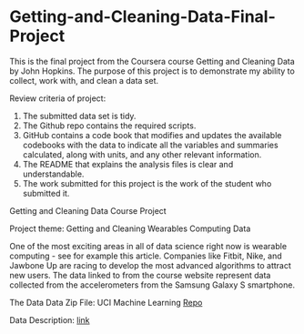 # Getting-and-Cleaning-Data-Final-Project
This is the final project from the Coursera course Getting and Cleaning Data by John Hopkins. The purpose of this project is to demonstrate my ability to collect, work with, and clean a data set.

Review criteria of project:
1. The submitted data set is tidy.
2. The Github repo contains the required scripts.
3. GitHub contains a code book that modifies and updates the available codebooks with the data to indicate all the variables and summaries calculated, along with units, and any other relevant information.
4. The README that explains the analysis files is clear and understandable.
5. The work submitted for this project is the work of the student who submitted it.

Getting and Cleaning Data Course Project

Project theme: Getting and Cleaning Wearables Computing Data

One of the most exciting areas in all of data science right now is wearable computing - see for example this article. Companies like Fitbit, Nike, and Jawbone Up are racing to develop the most advanced algorithms to attract new users. The data linked to from the course website represent data collected from the accelerometers from the Samsung Galaxy S smartphone.

The Data
Data Zip File: UCI Machine Learning [Repo](https://d396qusza40orc.cloudfront.net/getdata%2Fprojectfiles%2FUCI%20HAR%20Dataset.zip)

Data Description: [link](https://archive.ics.uci.edu/dataset/240/human+activity+recognition+using+smartphones)
